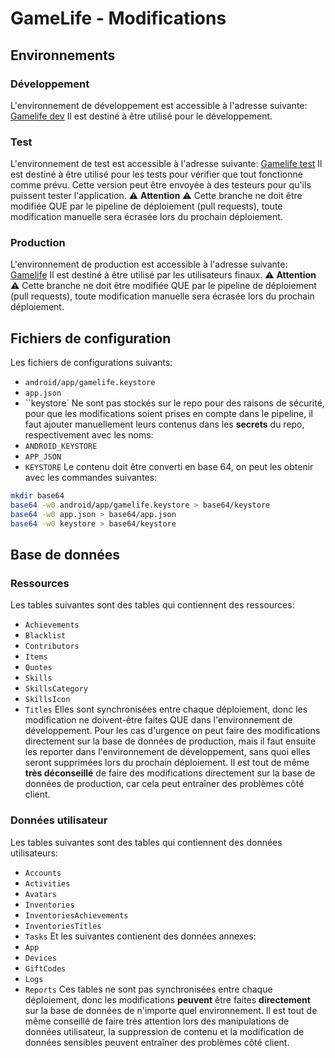 # GameLife - Modifications

## Environnements
### Développement
L'environnement de développement est accessible à l'adresse suivante: [Gamelife dev](https://github.com/OxyFoo/GameLife/tree/dev)
Il est destiné à être utilisé pour le développement.

### Test
L'environnement de test est accessible à l'adresse suivante: [Gamelife test](https://github.com/OxyFoo/GameLife/tree/test)
Il est destiné à être utilisé pour les tests pour vérifier que tout fonctionne comme prévu.
Cette version peut être envoyée à des testeurs pour qu'ils puissent tester l'application.
:warning: **Attention** :warning: Cette branche ne doit être modifiée QUE par le pipeline de déploiement (pull requests), toute modification manuelle sera écrasée lors du prochain déploiement.

### Production
L'environnement de production est accessible à l'adresse suivante: [Gamelife](https://github.com/OxyFoo/GameLife/tree/prod)
Il est destiné à être utilisé par les utilisateurs finaux.
:warning: **Attention** :warning: Cette branche ne doit être modifiée QUE par le pipeline de déploiement (pull requests), toute modification manuelle sera écrasée lors du prochain déploiement.



## Fichiers de configuration
Les fichiers de configurations suivants:
- `android/app/gamelife.keystore`
- `app.json`
- ``keystore`
Ne sont pas stockés sur le repo pour des raisons de sécurité, pour que les modifications soient prises en compte dans le pipeline, il faut ajouter manuellement leurs contenus dans les **secrets** du repo, respectivement avec les noms:
- `ANDROID_KEYSTORE`
- `APP_JSON`
- `KEYSTORE`
Le contenu doit être converti en base 64, on peut les obtenir avec les commandes suivantes:
```bash
mkdir base64
base64 -w0 android/app/gamelife.keystore > base64/keystore
base64 -w0 app.json > base64/app.json
base64 -w0 keystore > base64/keystore
```

## Base de données
### Ressources
Les tables suivantes sont des tables qui contiennent des ressources:
- `Achievements`
- `Blacklist`
- `Contributors`
- `Items`
- `Quotes`
- `Skills`
- `SkillsCategory`
- `SkillsIcon`
- `Titles`
Elles sont synchronisées entre chaque déploiement, donc les modification ne doivent-être faites QUE dans l'environnement de développement.
Pour les cas d'urgence on peut faire des modifications directement sur la base de données de production, mais il faut ensuite les reporter dans l'environnement de développement, sans quoi elles seront supprimées lors du prochain déploiement.
Il est tout de même **très déconseillé** de faire des modifications directement sur la base de données de production, car cela peut entraîner des problèmes côté client.

### Données utilisateur
Les tables suivantes sont des tables qui contiennent des données utilisateurs:
- `Accounts`
- `Activities`
- `Avatars`
- `Inventories`
- `InventoriesAchievements`
- `InventoriesTitles`
- `Tasks`
Et les suivantes contienent des données annexes:
- `App`
- `Devices`
- `GiftCodes`
- `Logs`
- `Reports`
Ces tables ne sont pas synchronisées entre chaque déploiement, donc les modifications **peuvent** être faites **directement** sur la base de données de n'importe quel environnement.
Il est tout de même conseillé de faire très attention lors des manipulations de données utilisateur, la suppression de contenu et la modification de données sensibles peuvent entraîner des problèmes côté client.
